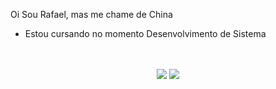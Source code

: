 Oi Sou Rafael, mas me chame de China 

- Estou cursando no momento Desenvolvimento de Sistema

<div>


</div>
 <br>
<div  align="center"> 
  <div style="display: inline_block"><br>

    
</div>
  <a href="https://www.instagram.com/ralf_china/" target="_blank"><img src="https://img.shields.io/badge/-Instagram-%23E4405F?style=for-the-badge&logo=instagram&logoColor=white" target="_blank"></a>
  <a href="https://www.linkedin.com/in/rafael-nogueira-49382b221//" target="_blank"><img src="https://img.shields.io/badge/-LinkedIn-%230077B5?style=for-the-badge&logo=linkedin&logoColor=white" target="_blank"></a> 
 
</div>
